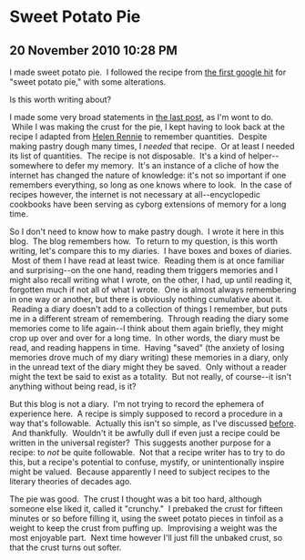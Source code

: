 # Sweet Potato Pie
## 20 November 2010 10:28 PM

I made sweet potato pie.  I followed the recipe from [the first google hit][1] for "sweet potato pie," with some alterations.

Is this worth writing about?

I made some very broad statements in [the last post][2], as I'm wont to do.  While I was making the crust for the pie, I kept having to look back at the recipe I adapted from [Helen Rennie][3] to remember quantities.  Despite making pastry dough many times, I _needed_ that recipe.  Or at least I needed its list of quantities.  The recipe is not disposable.  It's a kind of helper--somewhere to defer my memory.  It's an instance of a cliche of how the internet has changed the nature of knowledge: it's not so important if one remembers everything, so long as one knows where to look.  In the case of recipes however, the internet is not necessary at all--encyclopedic cookbooks have been serving as cyborg extensions of memory for a long time.

So I don't need to know how to make pastry dough.  I wrote it here in this blog.  The blog remembers how.  To return to my question, is this worth writing, let's compare this to my diaries.  I have boxes and boxes of diaries.  Most of them I have read at least twice.  Reading them is at once familiar and surprising--on the one hand, reading them triggers memories and I might also recall writing what I wrote, on the other, I had, up until reading it, forgotten much if not all of what I wrote.  One is almost always remembering in one way or another, but there is obviously nothing cumulative about it.  Reading a diary doesn't add to a collection of things I remember, but puts me in a different stream of remembering.  Through reading the diary some memories come to life again--I think about them again briefly, they might crop up over and over for a long time.  In other words, the diary must be read, and reading happens in time.  Having "saved" (the anxiety of losing memories drove much of my diary writing) these memories in a diary, only in the unread text of the diary might they be saved.  Only without a reader might the text be said to exist as a totality.  But not really, of course--it isn't anything without being read, is it?

But this blog is not a diary.  I'm not trying to record the ephemera of experience here.  A recipe is simply supposed to record a procedure in a way that's followable.  Actually this isn't so simple, as I've discussed [before][2].  And thankfully.  Wouldn't it be awfully dull if even just a recipe could be written in the universal register?  This suggests another purpose for a recipe: to _not_ be quite followable.  Not that a recipe writer has to try to do this, but a recipe's potential to confuse, mystify, or unintentionally inspire might be valued.  Because apparently I need to subject recipes to the literary theories of decades ago.

The pie was good.  The crust I thought was a bit too hard, although someone else liked it, called it "crunchy."  I prebaked the crust for fifteen minutes or so before filling it, using the sweet potato pieces in tinfoil as a weight to keep the crust from puffing up.  Improvising a weight was the most enjoyable part.  Next time however I'll just fill the unbaked crust, so that the crust turns out softer.

   [1]: http://allrecipes.com//Recipe/sweet-potato-pie-i/Detail.aspx
   [2]: http://sometimestheycook.blogspot.com/2010/11/disappointment.html
   [3]: http://www.beyondsalmon.com/
